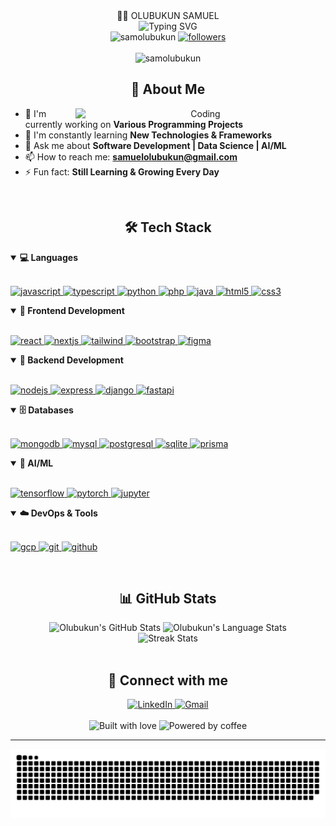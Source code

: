 <div align="center">👨‍💻 OLUBUKUN SAMUEL</div>

<div align="center">
  <img src="https://readme-typing-svg.herokuapp.com?font=Fira+Code&weight=600&size=30&duration=3000&pause=500&color=3584E4&center=true&vCenter=true&random=false&width=600&height=100&lines=Full+Stack+Developer;Data+Scientist;AI%2FML+Engineer;Problem+Solver;Continuous+Learner" alt="Typing SVG" />
</div>

<div align="center">
  <img src="https://komarev.com/ghpvc/?username=samolubukun&label=Profile%20views&color=0e75b6&style=for-the-badge" alt="samolubukun" />
  <a href="https://github.com/samolubukun?tab=followers">
    <img src="https://img.shields.io/github/followers/samolubukun?style=for-the-badge&logo=github" alt="followers" />
  </a>
</div>

<br/>

<div align="center">
  <img src="https://github-profile-trophy.vercel.app/?username=samolubukun&theme=nord&column=7&margin-w=15&margin-h=15" alt="samolubukun" />
</div>

## <div align="center">🚀 About Me</div>

<p align="center">
  <img align="right" alt="Coding" width="400" src="https://media.tenor.com/qJ5evVs-_uUAAAAC/coding.gif" />
</p>

- 🔭 I'm currently working on **Various Programming Projects**
- 🌱 I'm constantly learning **New Technologies & Frameworks**
- 💬 Ask me about **Software Development | Data Science | AI/ML**
- 📫 How to reach me: **samuelolubukun@gmail.com**
- ⚡ Fun fact: **Still Learning & Growing Every Day**

<br/>

## <div align="center">🛠️ Tech Stack</div>

<details open>
  <summary><b>💻 Languages</b></summary>
  <br/>
  <p align="left">
    <a href="https://developer.mozilla.org/en-US/docs/Web/JavaScript" target="_blank">
      <img src="https://skillicons.dev/icons?i=js" alt="javascript" width="45" height="45"/>
    </a>
    <a href="https://www.typescriptlang.org/" target="_blank">
      <img src="https://skillicons.dev/icons?i=ts" alt="typescript" width="45" height="45"/>
    </a>
    <a href="https://www.python.org" target="_blank">
      <img src="https://skillicons.dev/icons?i=python" alt="python" width="45" height="45"/>
    </a>
    <a href="https://www.php.net" target="_blank">
      <img src="https://skillicons.dev/icons?i=php" alt="php" width="45" height="45"/>
    </a>
    <a href="https://www.java.com" target="_blank">
      <img src="https://skillicons.dev/icons?i=java" alt="java" width="45" height="45"/>
    </a>
    <a href="https://www.w3.org/html/" target="_blank">
      <img src="https://skillicons.dev/icons?i=html" alt="html5" width="45" height="45"/>
    </a>
    <a href="https://www.w3schools.com/css/" target="_blank">
      <img src="https://skillicons.dev/icons?i=css" alt="css3" width="45" height="45"/>
    </a>
  </p>
</details>

<details open>
  <summary><b>🧰 Frontend Development</b></summary>
  <br/>
  <p align="left">
    <a href="https://reactjs.org/" target="_blank">
      <img src="https://skillicons.dev/icons?i=react" alt="react" width="45" height="45"/>
    </a>
    <a href="https://nextjs.org/" target="_blank">
      <img src="https://skillicons.dev/icons?i=nextjs" alt="nextjs" width="45" height="45"/>
    </a>
    <a href="https://tailwindcss.com/" target="_blank">
      <img src="https://skillicons.dev/icons?i=tailwind" alt="tailwind" width="45" height="45"/>
    </a>
    <a href="https://getbootstrap.com" target="_blank">
      <img src="https://skillicons.dev/icons?i=bootstrap" alt="bootstrap" width="45" height="45"/>
    </a>
    <a href="https://www.figma.com/" target="_blank">
      <img src="https://skillicons.dev/icons?i=figma" alt="figma" width="45" height="45"/>
    </a>
  </p>
</details>

<details open>
  <summary><b>🔧 Backend Development</b></summary>
  <br/>
  <p align="left">
    <a href="https://nodejs.org" target="_blank">
      <img src="https://skillicons.dev/icons?i=nodejs" alt="nodejs" width="45" height="45"/>
    </a>
    <a href="https://expressjs.com" target="_blank">
      <img src="https://skillicons.dev/icons?i=express" alt="express" width="45" height="45"/>
    </a>
    <a href="https://www.djangoproject.com/" target="_blank">
      <img src="https://skillicons.dev/icons?i=django" alt="django" width="45" height="45"/>
    </a>
    <a href="https://fastapi.tiangolo.com/" target="_blank">
      <img src="https://skillicons.dev/icons?i=fastapi" alt="fastapi" width="45" height="45"/>
    </a>
  </p>
</details>

<details open>
  <summary><b>🗄️ Databases</b></summary>
  <br/>
  <p align="left">
    <a href="https://www.mongodb.com/" target="_blank">
      <img src="https://skillicons.dev/icons?i=mongodb" alt="mongodb" width="45" height="45"/>
    </a>
    <a href="https://www.mysql.com/" target="_blank">
      <img src="https://skillicons.dev/icons?i=mysql" alt="mysql" width="45" height="45"/>
    </a>
    <a href="https://www.postgresql.org/" target="_blank">
      <img src="https://skillicons.dev/icons?i=postgresql" alt="postgresql" width="45" height="45"/>
    </a>
    <a href="https://www.sqlite.org/" target="_blank">
      <img src="https://skillicons.dev/icons?i=sqlite" alt="sqlite" width="45" height="45"/>
    </a>
    <a href="https://www.prisma.io/" target="_blank">
      <img src="https://skillicons.dev/icons?i=prisma" alt="prisma" width="45" height="45"/>
    </a>
  </p>
</details>

<details open>
  <summary><b>🤖 AI/ML</b></summary>
  <br/>
  <p align="left">
    <a href="https://www.tensorflow.org" target="_blank">
      <img src="https://skillicons.dev/icons?i=tensorflow" alt="tensorflow" width="45" height="45"/>
    </a>
    <a href="https://pytorch.org/" target="_blank">
      <img src="https://skillicons.dev/icons?i=pytorch" alt="pytorch" width="45" height="45"/>
    </a>
    <a href="https://jupyter.org/" target="_blank">
      <img src="https://skillicons.dev/icons?i=jupyter" alt="jupyter" width="45" height="45"/>
    </a>
  </p>
</details>

<details open>
  <summary><b>☁️ DevOps & Tools</b></summary>
  <br/>
  <p align="left">
    <a href="https://cloud.google.com/" target="_blank">
      <img src="https://skillicons.dev/icons?i=gcp" alt="gcp" width="45" height="45"/>
    </a>
    <a href="https://git-scm.com/" target="_blank">
      <img src="https://skillicons.dev/icons?i=git" alt="git" width="45" height="45"/>
    </a>
    <a href="https://github.com/" target="_blank">
      <img src="https://skillicons.dev/icons?i=github" alt="github" width="45" height="45"/>
    </a>
  </p>
</details>

<br/>

## <div align="center">📊 GitHub Stats</div>

<div align="center">
  <img src="https://github-readme-stats.vercel.app/api?username=samolubukun&show_icons=true&theme=tokyonight&hide_border=true" alt="Olubukun's GitHub Stats" height="170"/>
  <img src="https://github-readme-stats.vercel.app/api/top-langs/?username=samolubukun&layout=compact&theme=tokyonight&hide_border=true&hide_progress=true" alt="Olubukun's Language Stats" height="170"/>
</div>

<div align="center">
  <img src="https://github-readme-streak-stats.herokuapp.com/?user=samolubukun&theme=tokyonight&hide_border=true" alt="Streak Stats"/>
</div>

<br/>

## <div align="center">🔗 Connect with me</div>

<div align="center">
  <a href="https://linkedin.com/in/samolubukun" target="_blank">
    <img src="https://img.shields.io/badge/LinkedIn-0077B5?style=for-the-badge&logo=linkedin&logoColor=white" alt="LinkedIn"/>
  </a>
  <a href="mailto:samuelolubukun@gmail.com" target="_blank">
    <img src="https://img.shields.io/badge/Gmail-D14836?style=for-the-badge&logo=gmail&logoColor=white" alt="Gmail"/>
  </a>
</div>

<br/>

<div align="center">
  <img src="https://forthebadge.com/images/badges/built-with-love.svg" alt="Built with love"/>
  <img src="https://forthebadge.com/images/badges/powered-by-coffee.svg" alt="Powered by coffee"/>
</div>

---

<div align="center">
  <img src="https://raw.githubusercontent.com/Platane/snk/output/github-contribution-grid-snake-dark.svg" alt="Snake animation" />
</div>
